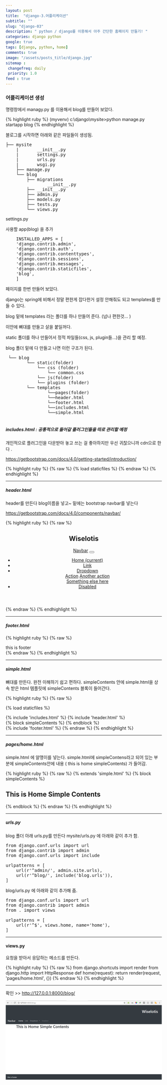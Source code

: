 ```yaml
---
layout: post
title:  "django-3.어플리케이션"
subtitle: ""
slug: "django-03"
description: " python / django를 이용해서 아주 간단한 홈페이지 만들기! "
categories: django python
google: true
tags: [django, python, home]
comments: true
image: "/assets/posts_title/django.jpg"
sitemap :
 changefreq: daily
 priority: 1.0
feed : true
---
```


### 어플리케이션 생성

명령창에서 managy.py 를 이용해서 blog를 만들어 보았다.

{% highlight ruby %}
 (myvenv) c:\django\mysite>python manage.py startapp blog
{% endhighlight %}

블로그를 시작하면 아래와 같은 파일들이 생성됨.
<pre>
├── mysite
    |       __init__.py
    |       settings.py
    |       urls.py
    |       wsgi.py
    ├── manage.py
    └── blog
        ├── migrations
       			__init__.py
        ├── __init__.py
        ├── admin.py
        ├── models.py
        ├── tests.py
        └── views.py
</pre>

settings.py

사용할 app(blog) 을 추가

<pre>
	INSTALLED_APPS = [
    'django.contrib.admin',
    'django.contrib.auth',
    'django.contrib.contenttypes',
    'django.contrib.sessions',
    'django.contrib.messages',
    'django.contrib.staticfiles',
    'blog',
	]
</pre>

페이지를 한번 만들어 보았다.

django는 spring에 비해서 정말 편한게 잡다한거 설정 안해줘도 되고 templates를 만들 수 있다.

blog 밑에 templates 라는 폴더를 하나 만들어 준다.  (넘나 편한것... )

이안에 뼈대를 만들고 살을 붙일꺼다.

static 폴더를 하나 만들어서 정적 파일들(css, js, plugin들...)을 관리 할 예정.

blog 폴더 밑에 다 만들고 나면 이런 구조가 된다.

<pre>
 └── blog
 		└── static(folder)
 			└── css (folder)
 				└── common.css
 			└── js(folder)
 			└── plugins (folder)
        └── templates
				└──pages(folder)
				└──header.html
				└──footer.html
				└──includes.html
				└──simple.html  

</pre>


##### includes.html : 공통적으로 들어갈 플러그인들을 따로 관리할 예정

개인적으로 플러그인을 다운받아 놓고 쓰는 걸 좋아하지만 우선 귀찮으니까 cdn으로 한다 .

https://getbootstrap.com/docs/4.0/getting-started/introduction/

{% highlight ruby %}
{% raw %}
{% load staticfiles %}
	<link rel="stylesheet" href="https://maxcdn.bootstrapcdn.com/bootstrap/4.0.0/css/bootstrap.min.css" integrity="sha384-Gn5384xqQ1aoWXA+058RXPxPg6fy4IWvTNh0E263XmFcJlSAwiGgFAW/dAiS6JXm" crossorigin="anonymous">
	<script src="https://code.jquery.com/jquery-3.2.1.slim.min.js" integrity="sha384-KJ3o2DKtIkvYIK3UENzmM7KCkRr/rE9/Qpg6aAZGJwFDMVNA/GpGFF93hXpG5KkN" crossorigin="anonymous"></script>
	<script src="https://cdnjs.cloudflare.com/ajax/libs/popper.js/1.12.9/umd/popper.min.js" integrity="sha384-ApNbgh9B+Y1QKtv3Rn7W3mgPxhU9K/ScQsAP7hUibX39j7fakFPskvXusvfa0b4Q" crossorigin="anonymous"></script>
	<script src="https://maxcdn.bootstrapcdn.com/bootstrap/4.0.0/js/bootstrap.min.js" integrity="sha384-JZR6Spejh4U02d8jOt6vLEHfe/JQGiRRSQQxSfFWpi1MquVdAyjUar5+76PVCmYl" crossorigin="anonymous"></script>
	<link rel="stylesheet" href="{% static 'css/common.css' %}">
{% endraw %}
{% endhighlight %}

------------------------------------------

##### header.html
header를 만든다
blog이름을 넣고~ 밑에는 bootstrap navbar를 넣는다

https://getbootstrap.com/docs/4.0/components/navbar/

{% highlight ruby %}
{% raw %}
	<header>
<div>
	<h2 class="blogName">Wiselotis</h2>
</div>
<nav class="navbar navbar-expand-md navbar-dark bg-dark">
  <a class="navbar-brand" href="#">Navbar</a>
  <button class="navbar-toggler" type="button" data-toggle="collapse" data-target="#navbarSupportedContent" aria-controls="navbarSupportedContent" aria-expanded="false" aria-label="Toggle navigation">
    <span class="navbar-toggler-icon"></span>
  </button>
  <div class="collapse navbar-collapse" id="navbarSupportedContent">
    <ul class="navbar-nav mr-auto">
      <li class="nav-item active">
        <a class="nav-link" href="#">Home <span class="sr-only">(current)</span></a>
      </li>
      <li class="nav-item">
        <a class="nav-link" href="#">Link</a>
      </li>
      <li class="nav-item dropdown">
        <a class="nav-link dropdown-toggle" href="#" id="navbarDropdown" role="button" data-toggle="dropdown" aria-haspopup="true" aria-expanded="false">
          Dropdown
        </a>
        <div class="dropdown-menu" aria-labelledby="navbarDropdown">
          <a class="dropdown-item" href="#">Action</a>
          <a class="dropdown-item" href="#">Another action</a>
          <div class="dropdown-divider"></div>
          <a class="dropdown-item" href="#">Something else here</a>
        </div>
      </li>
      <li class="nav-item">
        <a class="nav-link disabled" href="#">Disabled</a>
      </li>
    </ul>
    <!-- <form class="form-inline my-2 my-lg-0">
      <input class="form-control mr-sm-2" type="search" placeholder="Search" aria-label="Search">
      <button class="btn btn-outline-success my-2 my-sm-0" type="submit">Search</button>
    </form> -->
  </div>
</nav>
</header>
{% endraw %}
{% endhighlight %}

-----------------------------------------

##### footer.html
{% highlight ruby %}
{% raw %}
	<footer> this is footer </footer>
{% endraw %}
{% endhighlight %}

---------------------------------------
##### simple.html

뼈대를 만든다. 완전 이해하기 쉽고 편하다.  simpleContents 안에 simple.html을 상속 받은 html 템플릿에 simpleContents 블록이 들어간다.

{% highlight ruby %}
{% raw %}

{% load staticfiles %}
<html>
<head>
    <meta charset="utf-8">
    <meta http-equiv="X-UA-Compatible" content="IE=edge,chrome=1">
     <meta name="viewport" content="user-scalable=no, initial-scale=1.0, maximum-scale=1.0, minimum-scale=1.0, width=device-width" />
    {% include 'includes.html' %}
<title>FreshTuna</title>
</head>
<body>
    {% include 'header.html' %}
    <div class="simpleContent">
    {% block simpleContents %}
    {% endblock %}
    </div>
     {% include 'footer.html' %}

</body>
</html>
{% endraw %}
{% endhighlight %}

-------------------------------
##### pages/home.html

simple.html 에 알맹이를 넣는다.
simple.html에 simpleContens라고 되어 있는 부분에 simpleContents안에 내용 ( this is home simpleContents) 가 들어감.  

{% highlight ruby %}
{% raw %}
	{% extends 'simple.html' %}
	{% block simpleContents %}
	<h2>This is Home Simple Contents </h2>
	{% endblock %}
{% endraw %}
{% endhighlight %}

-------------------------------
##### urls.py

blog 폴더 아래 urls.py를 만든다
mysite/urls.py 에 아래와 같이 추가 함.

<pre>
from django.conf.urls import url
from django.contrib import admin
from django.conf.urls import include

urlpatterns = [
    url(r'^admin/', admin.site.urls),
    url(r'^blog/', include('blog.urls')),
]
</pre>

blog/urls.py 에 아래와 같이 추가해 줌.

<pre>
from django.conf.urls import url
from django.contrib import admin
from . import views

urlpatterns = [
    url(r'^$', views.home, name='home'),
]
</pre>
-----------------------------------
#### views.py

요청을 받아서 응답하는 메소드를 만든다.

{% highlight ruby %}
{% raw %}
from django.shortcuts import render
from django.http import HttpResponse
def home(request):
	return render(request, 'pages/home.html', {})
{% endraw %}
{% endhighlight %}

---------------------------------

확인  >> http://127.0.0.1:8000/blog/

![image](/assets/posts_con/django/django_03001.png)
